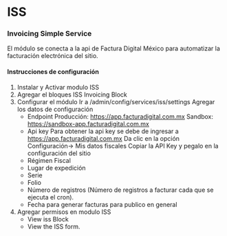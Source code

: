 # ISS
### Invoicing Simple Service

El módulo se conecta a la api de Factura Digital México para automatizar la facturación electrónica del sitio.
#### Instrucciones de configuración

1. Instalar y Activar modulo ISS
2. Agregar el bloques ISS Invoicing Block
3. Configurar el módulo
    Ir a /admin/config/services/iss/settings
    Agregar los datos de configuración
    - Endpoint
        Producción: https://app.facturadigital.com.mx 
        Sandbox: https://sandbox-app.facturadigital.com.mx 
    - Api key
        Para obtener la api key se debe de ingresar a https://app.facturadigital.com.mx
        Da clic en la opción Configuración-> Mis datos fiscales
        Copiar la API Key y pegalo en la configuración del sitio
    - Régimen Fiscal
    - Lugar de expedición
    - Serie 
    - Folio
    - Número de registros (Número de registros a facturar cada que se ejecuta el cron).
    - Fecha para generar facturas para publico en general
4. Agregar permisos en modulo ISS
    - View iss Block
    - View the ISS form.